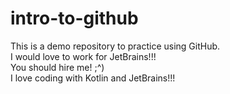 # intro-to-github
This is a demo repository to practice using GitHub.  
I would love to work for JetBrains!!!  
You should hire me! ;^)  
I love coding with Kotlin and JetBrains!!!
